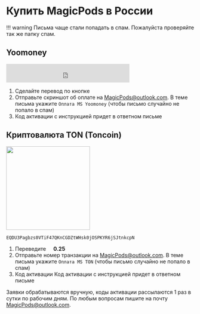 # Купить MagicPods в России
!!! warning
    Письма чаще стали попадать в спам. Пожалуйста проверяйте так же папку спам.

## Yoomoney

<iframe src="https://yoomoney.ru/quickpay/fundraise/button?billNumber=6koIkwImaEI.221212&" width="330" height="50" frameborder="0" allowtransparency="true" scrolling="no"></iframe>

1. Сделайте перевод по кнопке
2. Отправьте скриншот об оплате на [MagicPods@outlook.com](mailto:MagicPods@outlook.com). В теме письма укажите `Оплата MS Yoomoney` (чтобы письмо случайно не попало в спам)
3. Код активации c инструкцией придет в ответном письме

## Криптовалюта TON (Toncoin)

<img src="/media/ton.png" Width="224">

```
EQDU3Pagbzs0VTiF47QKnCGDZtWHsk0jOSPKYR6jSJtnkcpN
```

1. Переведите <img src="/media/ton_symbol_stroke.svg" Width="12"> **0.25**
2. Отправьте номер транзакции на [MagicPods@outlook.com](mailto:MagicPods@outlook.com). В теме письма укажите `Оплата MS TON` (чтобы письмо случайно не попало в спам)
3. Код активации Код активации c инструкцией придет в ответном письме

Заявки обрабатываются вручную, коды активации рассылаются 1 раз в сутки по рабочим дням. По любым вопросам пишите на почту [MagicPods@outlook.com](mailto:MagicPods@outlook.com).